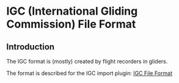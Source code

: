 # IGC (International Gliding Commission) File Format

## Introduction

The IGC format is (mostly) created by flight recorders in gliders.

The format is described for the IGC import plugin: [IGC File Format](../../../Import/IgcImport/doc/README.md)
